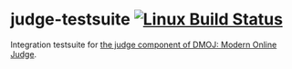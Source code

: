 # judge-testsuite [![Linux Build Status](https://img.shields.io/travis/DMOJ/judge-testsuite.svg?logo=linux)](https://travis-ci.org/DMOJ/judge-testsuite)
Integration testsuite for [the judge component of DMOJ: Modern Online Judge](https://github.com/DMOJ/judge-server).
